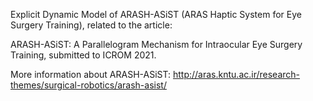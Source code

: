 Explicit Dynamic Model of ARASH-ASiST (ARAS Haptic System for Eye Surgery Training), related to the article:

ARASH-ASiST: A Parallelogram Mechanism for Intraocular Eye Surgery Training, submitted to ICROM 2021.

More information about ARASH-ASiST:
http://aras.kntu.ac.ir/research-themes/surgical-robotics/arash-asist/

